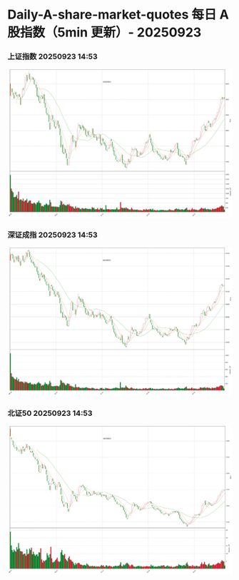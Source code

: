 
# Daily-A-share-market-quotes 每日 A 股指数（5min 更新）- 20250923

### 上证指数 20250923 14:53
![](./fig/2025/9/20250923-sh000001.png)

### 深证成指 20250923 14:53
![](./fig/2025/9/20250923-sz399001.png)

### 北证50 20250923 14:53
![](./fig/2025/9/20250923-bj899050.png)
